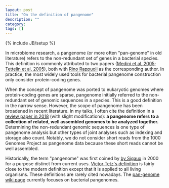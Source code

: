 ```yaml
---
layout: post
title: "On the definition of pangenome"
description: ""
category: 
tags: []
---
```

{% include JB/setup %}

In microbiome research, a pangenome (or more often "pan-genome" in old
literature) refers to the non-redundant set of genes in a bacterial species.
This definition is commonly attributed to two papers ([Medini et al,
2005][origin1]; [Tettelin et al, 2005][origin2]), both with [Rino Rappuoli][rr]
as the corresponding author. In practice, the most widely used tools for
bacterial pangenome construction only consider protein-coding genes.

When the concept of pangenome was ported to eukaryotic genomes where
protein-coding genes are sparse, pangenome initially referred to the
non-redundant set of genomic sequences in a species. This is a good definition
in the narrow sense. However, the scope of pangenome has been broadened in
recent literature. In my talks, I often cite the definition in a [review paper
in 2018][comp-review] (with slight modifications): **a pangenome refers to a
collection of related, well assembled genomes to be analyzed together.** Determining the
non-redundant genomic sequences is one type of pangenome analysis but other
types of joint analyses such as indexing and storage also count. Notably, we do
not consider short reads from the 1000 Genomes Project as pangenome data
because these short reads cannot be well assembled.

Historically, the term "pangenome" was first coined by [by Sigaux][first] in
2000 for a purpose distinct from current uses. [Victor Tetz's
definition][origin0] is fairly close to the modern definition except that it is
applied to all living organisms. These definitions are rarely cited nowadays.
The [pan-genome wiki page][wiki] currently focuses on bacterial pangenomes.

[comp-review]: https://pubmed.ncbi.nlm.nih.gov/27769991/
[first]: https://pubmed.ncbi.nlm.nih.gov/11261250/
[origin1]: https://pubmed.ncbi.nlm.nih.gov/16185861/
[origin2]: https://pubmed.ncbi.nlm.nih.gov/16172379/
[rr]: https://en.wikipedia.org/wiki/Rino_Rappuoli
[pm-search]: https://pubmed.ncbi.nlm.nih.gov/?term=%22pangenome%22+OR+%22pan-genome%22%5Btiab%5D&filter=years.1982-2005
[origin0]: https://pubmed.ncbi.nlm.nih.gov/15990697/
[wiki]: https://en.wikipedia.org/wiki/Pan-genome
